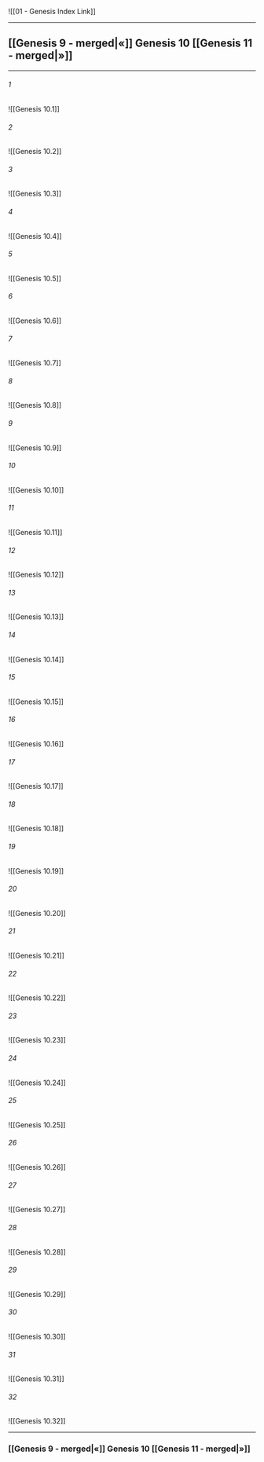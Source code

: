 ![[01 - Genesis Index Link]]

---
##  [[Genesis 9 - merged|«]] Genesis 10 [[Genesis 11 - merged|»]]

---

###### 1
![[Genesis 10.1]] 

###### 2
![[Genesis 10.2]] 

###### 3
![[Genesis 10.3]] 

###### 4
![[Genesis 10.4]]

###### 5 
![[Genesis 10.5]] 

###### 6
![[Genesis 10.6]] 

###### 7
![[Genesis 10.7]] 

###### 8
![[Genesis 10.8]] 

###### 9
![[Genesis 10.9]] 

###### 10
![[Genesis 10.10]] 

###### 11
![[Genesis 10.11]] 

###### 12
![[Genesis 10.12]]

###### 13
![[Genesis 10.13]] 

###### 14
![[Genesis 10.14]] 

###### 15
![[Genesis 10.15]]

###### 16
![[Genesis 10.16]] 

###### 17
![[Genesis 10.17]]

###### 18
![[Genesis 10.18]] 

###### 19
![[Genesis 10.19]] 

###### 20
![[Genesis 10.20]]

###### 21
![[Genesis 10.21]] 

###### 22
![[Genesis 10.22]] 

###### 23
![[Genesis 10.23]]

###### 24
![[Genesis 10.24]] 

###### 25
![[Genesis 10.25]]

###### 26
![[Genesis 10.26]] 

###### 27
![[Genesis 10.27]] 

###### 28
![[Genesis 10.28]]

###### 29
![[Genesis 10.29]] 

###### 30
![[Genesis 10.30]] 

###### 31
![[Genesis 10.31]] 

###### 32
![[Genesis 10.32]] 


---
###  [[Genesis 9 - merged|«]] Genesis 10 [[Genesis 11 - merged|»]]